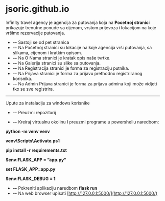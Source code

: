 # jsoric.github.io

Infinity travel agency je agencija za putovanja koja na **Pocetnoj stranici** prikazuje trenutne ponude sa cijenom, vrstom prijevoza i lokacijom na koje vršimo rezervacije putovanja. 


- **--** Sastoji se od pet stranica
- **--** Na Početnoj stranici su lokacije na koje agencija vrši putovanja, sa slikama, cijenom i kratkim opisom.
- **--** Na O Nama stranici je kratak opis naše tvrtke.
- **--** Na Galerija stranici su slike sa putovanja.
- **--** Na Registracija stranici je forma za registraciju putnika.
- **--** Na Prijava stranici je forma za prijavu prethodno registriranog korisnika.
- **--** Na Admin Prijava stranici je forma za prijavu admina koji može vidjeti tko se sve registrira.
** **

Upute za instalaciju za windows korisnike

- **--** Preuzmi repozitorij

- **--** Kreiraj virtualnu okolinu I preuzmi programe u powershellu naredbom:

 **python -m venv venv**

 **venv\Scripts\Activate.ps1**

 **pip install -r requirements.txt**

 **$env:FLASK_APP = ”app.py”**

 **set FLASK\_APP=app.py**

 **$env:FLASK\_DEBUG = 1**

- **--** Pokreniti aplikaciju naredbom **flask run**
- **--** Na web browser upisati [http://127.0.0.1:5000/](http://127.0.0.1:5000/)
